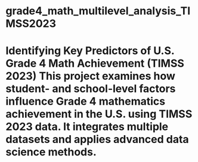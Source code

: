 # grade4_math_multilevel_analysis_TIMSS2023
# Identifying Key Predictors of U.S. Grade 4 Math Achievement (TIMSS 2023)  This project examines how student- and school-level factors influence Grade 4 mathematics achievement in the U.S. using TIMSS 2023 data. It integrates multiple datasets and applies advanced data science methods.
